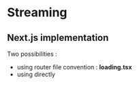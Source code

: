 <!-- .slide: class="two-column with-code " -->

# Streaming

## Next.js implementation

Two possibilities :

- using router file convention : **loading.tsx**
- using **<Suspense />** directly
